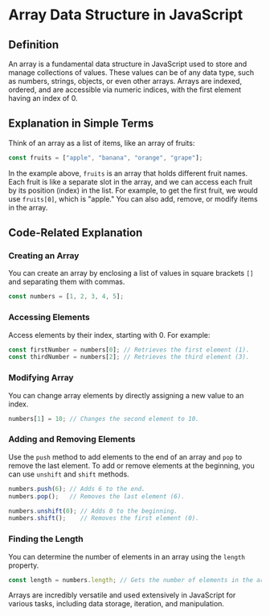 
# Array Data Structure in JavaScript

## Definition

An array is a fundamental data structure in JavaScript used to store and manage collections of values. These values can be of any data type, such as numbers, strings, objects, or even other arrays. Arrays are indexed, ordered, and are accessible via numeric indices, with the first element having an index of 0.

## Explanation in Simple Terms

Think of an array as a list of items, like an array of fruits:

```javascript
const fruits = ["apple", "banana", "orange", "grape"];
```

In the example above, `fruits` is an array that holds different fruit names. Each fruit is like a separate slot in the array, and we can access each fruit by its position (index) in the list. For example, to get the first fruit, we would use `fruits[0]`, which is "apple." You can also add, remove, or modify items in the array.

## Code-Related Explanation

### Creating an Array

You can create an array by enclosing a list of values in square brackets `[]` and separating them with commas.

```javascript
const numbers = [1, 2, 3, 4, 5];
```

### Accessing Elements

Access elements by their index, starting with 0. For example:

```javascript
const firstNumber = numbers[0]; // Retrieves the first element (1).
const thirdNumber = numbers[2]; // Retrieves the third element (3).
```

### Modifying Array

You can change array elements by directly assigning a new value to an index.

```javascript
numbers[1] = 10; // Changes the second element to 10.
```

### Adding and Removing Elements

Use the `push` method to add elements to the end of an array and `pop` to remove the last element. To add or remove elements at the beginning, you can use `unshift` and `shift` methods.

```javascript
numbers.push(6); // Adds 6 to the end.
numbers.pop();   // Removes the last element (6).

numbers.unshift(0); // Adds 0 to the beginning.
numbers.shift();    // Removes the first element (0).
```

### Finding the Length

You can determine the number of elements in an array using the `length` property.

```javascript
const length = numbers.length; // Gets the number of elements in the array.
```

Arrays are incredibly versatile and used extensively in JavaScript for various tasks, including data storage, iteration, and manipulation.

